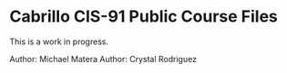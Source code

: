 # Cabrillo CIS-91 Public Course Files 

This is a work in progress.

Author: Michael Matera 
Author: Crystal Rodriguez